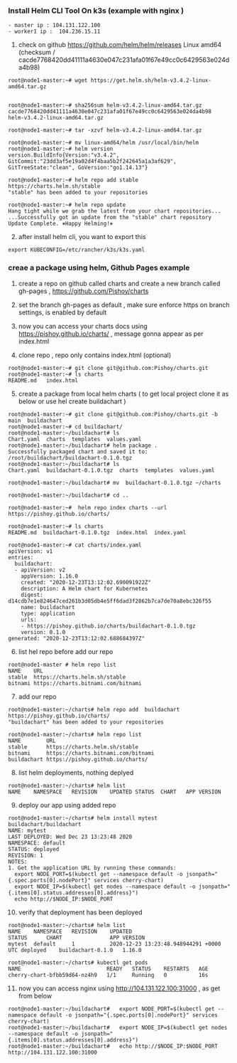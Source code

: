 ### Install Helm CLI Tool On k3s (example with nginx )

```
- master ip : 104.131.122.100
- worker1 ip :  104.236.15.11

```

1. check on github https://github.com/helm/helm/releases
 Linux amd64 (checksum / cacde7768420dd41111a4630e047c231afa01f67e49cc0c6429563e024da4b98)

```
root@node1-master:~# wget https://get.helm.sh/helm-v3.4.2-linux-amd64.tar.gz


root@node1-master:~# sha256sum helm-v3.4.2-linux-amd64.tar.gz
cacde7768420dd41111a4630e047c231afa01f67e49cc0c6429563e024da4b98  helm-v3.4.2-linux-amd64.tar.gz

root@node1-master:~# tar -xzvf helm-v3.4.2-linux-amd64.tar.gz

root@node1-master:~# mv linux-amd64/helm /usr/local/bin/helm
root@node1-master:~# helm version
version.BuildInfo{Version:"v3.4.2", GitCommit:"23dd3af5e19a02d4f4baa5b2f242645a1a3af629", GitTreeState:"clean", GoVersion:"go1.14.13"}

root@node1-master:~# helm repo add stable https://charts.helm.sh/stable
"stable" has been added to your repositories

root@node1-master:~# helm repo update
Hang tight while we grab the latest from your chart repositories...
...Successfully got an update from the "stable" chart repository
Update Complete. ⎈Happy Helming!⎈
```

2. after install helm cli, you want to export this
```
export KUBECONFIG=/etc/rancher/k3s/k3s.yaml
```
### creae a package using helm, Github Pages example

1. create a repo on github called charts and create a new branch called  gh-pages , https://github.com/Pishoy/charts

2. set the branch  gh-pages as default , make sure enforce https on branch settings, is enabled by default
3. now you can access your charts docs using https://pishoy.github.io/charts/ , message gonna appear as per index.html
4. clone repo , repo only contains index.html (optional)

```
root@node1-master:~# git clone git@github.com:Pishoy/charts.git
root@node1-master:~# ls charts
README.md   index.html
```

5. create a package from local helm charts ( to get local project clone it as below or use hel create buildachart )

```
root@node1-master:~# git clone git@github.com:Pishoy/charts.git -b main  buildachart
root@node1-master:~# cd buildachart/
root@node1-master:~/buildachart# ls
Chart.yaml  charts  templates  values.yaml
root@node1-master:~/buildachart# helm package .
Successfully packaged chart and saved it to: /root/buildachart/buildachart-0.1.0.tgz
root@node1-master:~/buildachart# ls
Chart.yaml  buildachart-0.1.0.tgz  charts  templates  values.yaml

root@node1-master:~/buildachart# mv  buildachart-0.1.0.tgz ~/charts

root@node1-master:~/buildachart# cd ..

root@node1-master:~#  helm repo index charts --url https://pishoy.github.io/charts/

root@node1-master:~# ls charts
README.md  buildachart-0.1.0.tgz  index.html  index.yaml

root@node1-master:~# cat charts/index.yaml
apiVersion: v1
entries:
  buildachart:
  - apiVersion: v2
    appVersion: 1.16.0
    created: "2020-12-23T13:12:02.690091922Z"
    description: A Helm chart for Kubernetes
    digest: d14cdb7e1e824647ced261b3d05db4e5ff6dad3f2862b7ca7de70a8ebc326f55
    name: buildachart
    type: application
    urls:
    - https://pishoy.github.io/charts/buildachart-0.1.0.tgz
    version: 0.1.0
generated: "2020-12-23T13:12:02.688684397Z"
```

6. list hel repo before add our repo
```
root@node1-master # helm repo list
NAME   	URL
stable 	https://charts.helm.sh/stable
bitnami	https://charts.bitnami.com/bitnami
```
7. add our repo
```
root@node1-master:~/charts# helm repo add  buildachart https://pishoy.github.io/charts/
"buildachart" has been added to your repositories

root@node1-master:~/charts# helm repo list
NAME       	URL
stable     	https://charts.helm.sh/stable
bitnami    	https://charts.bitnami.com/bitnami
buildachart	https://pishoy.github.io/charts/
```

8. list helm deployments, nothing deplyed
```
root@node1-master:~/charts# helm list
NAME	NAMESPACE	REVISION	UPDATED	STATUS	CHART	APP VERSION
```
9. deploy our app using added repo
```
root@node1-master:~/charts# helm install mytest buildachart/buildachart
NAME: mytest
LAST DEPLOYED: Wed Dec 23 13:23:48 2020
NAMESPACE: default
STATUS: deployed
REVISION: 1
NOTES:
1. Get the application URL by running these commands:
  export NODE_PORT=$(kubectl get --namespace default -o jsonpath="{.spec.ports[0].nodePort}" services cherry-chart)
  export NODE_IP=$(kubectl get nodes --namespace default -o jsonpath="{.items[0].status.addresses[0].address}")
  echo http://$NODE_IP:$NODE_PORT
```
10. verify that deployment has been deployed
```
root@node1-master:~/charts# helm list
NAME  	NAMESPACE	REVISION	UPDATED                                	STATUS  	CHART            	APP VERSION
mytest	default  	1       	2020-12-23 13:23:48.948944291 +0000 UTC	deployed	buildachart-0.1.0	1.16.0

root@node1-master:~/charts# kubectl get pods
NAME                           READY   STATUS    RESTARTS   AGE
cherry-chart-bfbb59d64-nz4h9   1/1     Running   0          16s
```
11. now you can access nginx using http://104.131.122.100:31000 , as get from below
```
root@node1-master:~/buildachart#   export NODE_PORT=$(kubectl get --namespace default -o jsonpath="{.spec.ports[0].nodePort}" services cherry-chart)
root@node1-master:~/buildachart#   export NODE_IP=$(kubectl get nodes --namespace default -o jsonpath="{.items[0].status.addresses[0].address}")
root@node1-master:~/buildachart#   echo http://$NODE_IP:$NODE_PORT
http://104.131.122.100:31000
```

